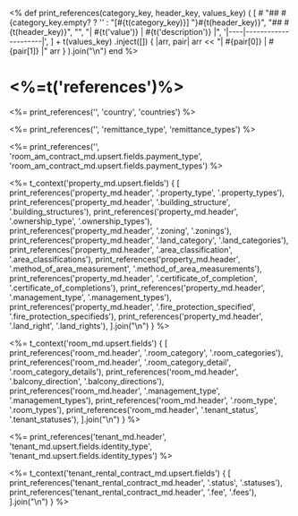 <%
  def print_references(category_key, header_key, values_key)
    (
      [
        # "## #{category_key.empty? ? '' : "[#{t(category_key)}] "}#{t(header_key)}",
        "## #{t(header_key)}",
        "",
        "| #{t('value')} | #{t('description')} |",
        '|----|---------------------|',
      ] +
      t(values_key)
        .inject([]) {
          |arr, pair|
          arr << "| #{pair[0]} | #{pair[1]} |"
          arr
        }
    ).join("\n")
  end
%>

# <%=t('references')%>

<%= print_references('', 'country', 'countries') %>

<%= print_references('', 'remittance_type', 'remittance_types') %>

<%= print_references('', 'room_am_contract_md.upsert.fields.payment_type', 'room_am_contract_md.upsert.fields.payment_types') %>

<%=
  t_context('property_md.upsert.fields') {
    [
      print_references('property_md.header', '.property_type', '.property_types'),
      print_references('property_md.header', '.building_structure', '.building_structures'),
      print_references('property_md.header', '.ownership_type', '.ownership_types'),
      print_references('property_md.header', '.zoning', '.zonings'),
      print_references('property_md.header', '.land_category', '.land_categories'),
      print_references('property_md.header', '.area_classification', '.area_classifications'),
      print_references('property_md.header', '.method_of_area_measurement', '.method_of_area_measurements'),
      print_references('property_md.header', '.certificate_of_completion', '.certificate_of_completions'),
      print_references('property_md.header', '.management_type', '.management_types'),
      print_references('property_md.header', '.fire_protection_specified', '.fire_protection_specifieds'),
      print_references('property_md.header', '.land_right', '.land_rights'),
    ].join("\n")
  }
%>

<%=
  t_context('room_md.upsert.fields') {
    [
      print_references('room_md.header', '.room_category', '.room_categories'),
      print_references('room_md.header', '.room_category_detail', '.room_category_details'),
      print_references('room_md.header', '.balcony_direction', '.balcony_directions'),
      print_references('room_md.header', '.management_type', '.management_types'),
      print_references('room_md.header', '.room_type', '.room_types'),
      print_references('room_md.header', '.tenant_status', '.tenant_statuses'),
    ].join("\n")
  }
%>

<%= print_references('tenant_md.header', 'tenant_md.upsert.fields.identity_type', 'tenant_md.upsert.fields.identity_types') %>

<%=
  t_context('tenant_rental_contract_md.upsert.fields') {
    [
      print_references('tenant_rental_contract_md.header', '.status', '.statuses'),
      print_references('tenant_rental_contract_md.header', '.fee', '.fees'),
    ].join("\n")
  }
%>
